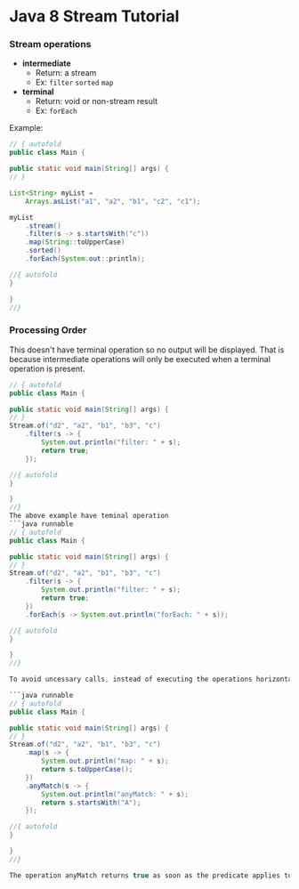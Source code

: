 # Java 8 Stream Tutorial

### Stream operations

* **intermediate**
  * Return: a stream
  * Ex: `filter` `sorted` `map`
* **terminal** 
  * Return: void or non-stream result
  * Ex: `forEach`


Example:

```java runnable
// { autofold
public class Main {

public static void main(String[] args) {
// }

List<String> myList =
    Arrays.asList("a1", "a2", "b1", "c2", "c1");

myList
    .stream()
    .filter(s -> s.startsWith("c"))
    .map(String::toUpperCase)
    .sorted()
    .forEach(System.out::println);

//{ autofold
}

}
//}
```

### Processing Order

This doesn't have terminal operation so no output will be displayed.
That is because intermediate operations will only be executed when a terminal operation is present.
```java runnable
// { autofold
public class Main {

public static void main(String[] args) {
// }
Stream.of("d2", "a2", "b1", "b3", "c")
    .filter(s -> {
        System.out.println("filter: " + s);
        return true;
    });

//{ autofold
}

}
//}
The above example have teminal operation
```java runnable
// { autofold
public class Main {

public static void main(String[] args) {
// }
Stream.of("d2", "a2", "b1", "b3", "c")
    .filter(s -> {
        System.out.println("filter: " + s);
        return true;
    })
    .forEach(s -> System.out.println("forEach: " + s));

//{ autofold
}

}
//}

To avoid uncessary calls, instead of executing the operations horizontally we can do it vertically:

```java runnable
// { autofold
public class Main {

public static void main(String[] args) {
// }
Stream.of("d2", "a2", "b1", "b3", "c")
    .map(s -> {
        System.out.println("map: " + s);
        return s.toUpperCase();
    })
    .anyMatch(s -> {
        System.out.println("anyMatch: " + s);
        return s.startsWith("A");
    });

//{ autofold
}

}
//}

The operation anyMatch returns true as soon as the predicate applies to the given input element. This is true for the second element passed "A2". Due to the vertical execution of the stream chain, map has only to be executed twice in this case. So instead of mapping all elements of the stream, map will be called as few as possible.
